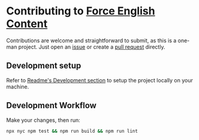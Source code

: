 # Contributing to [Force English Content](https://github.com/mdesantis/force-english-content)

Contributions are welcome and straightforward to submit, as this is a one-man
project. Just open an
[issue](/https://github.com/mdesantis/force-english-content/issues) or create a
[pull request](https://github.com/mdesantis/force-english-content/pulls) directly.

## Development setup

Refer to [Readme's Development
section](https://github.com/mdesantis/force-english-content#development) to
setup the project locally on your machine.

## Development Workflow

Make your changes, then run:

```sh
npx nyc npm test && npm run build && npm run lint
```
